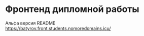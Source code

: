 # Фронтенд дипломной работы
Альфа версия README  
https://batyrov.front.students.nomoredomains.icu/
